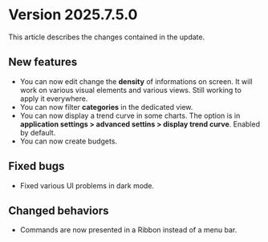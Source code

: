 ﻿# Version 2025.7.5.0

This article describes the changes contained in the update.

## New features

* You can now edit change the **density** of informations on screen. It will work on various visual elements and various views. Still working to apply it everywhere.
* You can now filter **categories** in the dedicated view.
* You can now display a trend curve in some charts. The option is in **application settings > advanced settins > display trend curve**. Enabled by default.
* You can now create budgets.

## Fixed bugs

* Fixed various UI problems in dark mode.

## Changed behaviors

* Commands are now presented in a Ribbon instead of a menu bar.
